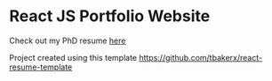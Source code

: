 # React JS Portfolio Website

Check out my PhD resume [here]

[here]: [https://www.dinatheodo.com](https://www.dinatheodo.com)

Project created using this template https://github.com/tbakerx/react-resume-template
